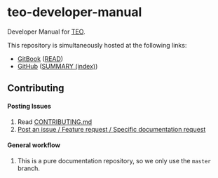 # teo-developer-manual
Developer Manual for [TEO](http://roboticslab.uc3m.es/roboticslab/robot/teo-humanoid).

This repository is simultaneously hosted at the following links:
- [GitBook](https://www.gitbook.com/book/roboticslab-uc3m/teo-developer-manual) ([READ](https://roboticslab-uc3m.gitbooks.io/teo-developer-manual/content/))
- [GitHub](https://github.com/roboticslab-uc3m/teo-developer-manual) ([SUMMARY (index)](https://github.com/roboticslab-uc3m/teo-developer-manual/blob/master/SUMMARY.md))

## Contributing

#### Posting Issues

1. Read [CONTRIBUTING.md](https://github.com/roboticslab-uc3m/teo-developer-manual/blob/master/CONTRIBUTING.md)
2. [Post an issue / Feature request / Specific documentation request](https://github.com/roboticslab-uc3m/teo-developer-manual/issues)

#### General workflow
1. This is a pure documentation repository, so we only use the `master` branch.
